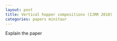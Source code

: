 ```yaml
---
layout: post
title: Vertical hopper compositions (IJRR 2018)
categories: papers minitaur
---
```


Explain the paper

